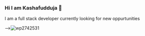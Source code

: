 ### Hi I am Kashafudduja 👋
I am a full stack developer currently looking for new oppurtunities 

-->![wp2742531](https://user-images.githubusercontent.com/99113718/162574524-2f0722c9-b502-4830-8671-69b816894d5e.png)

<!--
**Kashafuddujaa/Kashafuddujaa** is ()a ✨ _special_ ✨ repository because its `README.md` (this file) appears on your GitHub profile.

Here are some ideas to get you started:

- 🔭 I’m currently working on my Javascript project
- 🌱 I’m currently learning web and app development...
- 👯 I’m looking to collaborate on github...
- 📫 How to reach me:github.com/Kashafuddujaa ...



